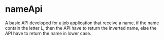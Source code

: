 # nameApi
 A basic API developed for a job application that receive a name, if the name contain the letter L, then the API have to return the inverted name, else the API have to return the name in lower case.
